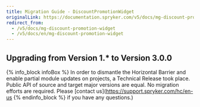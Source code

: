 ```yaml
---
title: Migration Guide - DiscountPromotionWidget
originalLink: https://documentation.spryker.com/v5/docs/mg-discount-promotion-widget
redirect_from:
  - /v5/docs/mg-discount-promotion-widget
  - /v5/docs/en/mg-discount-promotion-widget
---
```


## Upgrading from Version 1.* to Version 3.0.0

{% info_block infoBox %}
In order to dismantle the Horizontal Barrier and enable partial module updates on projects, a Technical Release took place. Public API of source and target major versions are equal. No migration efforts are required. Please [contact us](https://support.spryker.com/hc/en-us
{% endinfo_block %} if you have any questions.)
